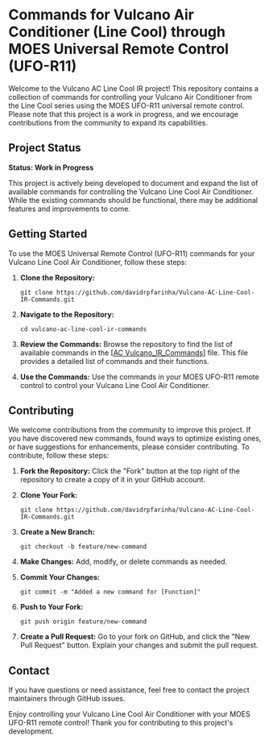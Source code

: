 # Commands for Vulcano Air Conditioner (Line Cool) through MOES Universal Remote Control (UFO-R11) 

Welcome to the Vulcano AC Line Cool IR project! This repository contains a collection of commands for controlling your Vulcano Air Conditioner from the Line Cool series using the MOES UFO-R11 universal remote control. Please note that this project is a work in progress, and we encourage contributions from the community to expand its capabilities.

## Project Status

**Status: Work in Progress**

This project is actively being developed to document and expand the list of available commands for controlling the Vulcano Line Cool Air Conditioner. While the existing commands should be functional, there may be additional features and improvements to come.

## Getting Started

To use the MOES Universal Remote Control (UFO-R11) commands for your Vulcano Line Cool Air Conditioner, follow these steps:

1. **Clone the Repository:**
   ```
   git clone https://github.com/davidrpfarinha/Vulcano-AC-Line-Cool-IR-Commands.git
   ```

2. **Navigate to the Repository:**
   ```
   cd vulcano-ac-line-cool-ir-commands
   ```

3. **Review the Commands:**
   Browse the repository to find the list of available commands in the [[AC Vulcano_IR_Commands](https://github.com/davidrpfarinha/Vulcano-AC-Line-Cool-IR-Commands/blob/main/AC_Vulcano_IR_Commands.txt)] file. This file provides a detailed list of commands and their functions.

4. **Use the Commands:**
   Use the commands in your MOES UFO-R11 remote control to control your Vulcano Line Cool Air Conditioner.

## Contributing

We welcome contributions from the community to improve this project. If you have discovered new commands, found ways to optimize existing ones, or have suggestions for enhancements, please consider contributing. To contribute, follow these steps:

1. **Fork the Repository:**
   Click the "Fork" button at the top right of the repository to create a copy of it in your GitHub account.

2. **Clone Your Fork:**
   ```
   git clone https://github.com/davidrpfarinha/Vulcano-AC-Line-Cool-IR-Commands.git
   ```

3. **Create a New Branch:**
   ```
   git checkout -b feature/new-command
   ```

4. **Make Changes:**
   Add, modify, or delete commands as needed.

5. **Commit Your Changes:**
   ```
   git commit -m "Added a new command for [Function]"
   ```

6. **Push to Your Fork:**
   ```
   git push origin feature/new-command
   ```

7. **Create a Pull Request:**
   Go to your fork on GitHub, and click the "New Pull Request" button. Explain your changes and submit the pull request.

## Contact

If you have questions or need assistance, feel free to contact the project maintainers through GitHub issues.

Enjoy controlling your Vulcano Line Cool Air Conditioner with your MOES UFO-R11 remote control! Thank you for contributing to this project's development.
